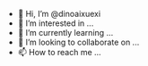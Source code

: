 - 👋 Hi, I’m @dinoaixuexi
- 👀 I’m interested in ...
- 🌱 I’m currently learning ...
- 💞️ I’m looking to collaborate on ...
- 📫 How to reach me ...

<!---
dinoaixuexi/dinoaixuexi is a ✨ special ✨ repository because its `README.md` (this file) appears on your GitHub profile.
You can click the Preview link to take a look at your changes.
--->


